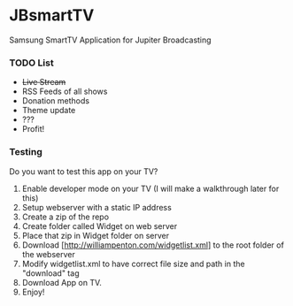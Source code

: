 JBsmartTV
=========

Samsung SmartTV Application for Jupiter Broadcasting

### TODO List
* ~~Live Stream~~  
* RSS Feeds of all shows    
* Donation methods  
* Theme update  
* ???  
* Profit!    

### Testing  
Do you want to test this app on your TV?    
1. Enable developer mode on your TV (I will make a walkthrough later for this)    
2. Setup webserver with a static IP address  
3. Create a zip of the repo  
4. Create folder called Widget on web server    
5. Place that zip in Widget folder on server  
6. Download [http://williampenton.com/widgetlist.xml] to the root folder of the webserver    
7. Modify widgetlist.xml to have correct file size and path in the "download" tag  
8. Download App on TV.  
9. Enjoy!  
